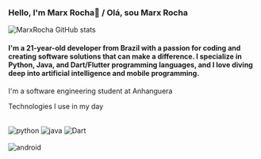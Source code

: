 ### Hello, I'm Marx Rocha👋 / Olá, sou Marx Rocha


![MarxRocha GitHub stats](https://github-readme-stats.vercel.app/api?username=marxsrocha&show_icons=true&theme=dracula)
<br/>
#### I'm a 21-year-old developer from Brazil with a passion for coding and creating software solutions that can make a difference. I specialize in Python, Java, and    Dart/Flutter programming languages, and I love diving deep into artificial intelligence and mobile programming.

I'm a software engineering student at Anhanguera
<br>

Technologies I use in my day

<div style= "display: inline_block"><br/>
  <img align="center" alt="python" src="https://img.shields.io/badge/Python-14354C?style=for-the-badge&logo=python&logoColor=white" />
  <img align="center" alt="java" src="https://img.shields.io/badge/Java-ED8B00?style=for-the-badge&logo=openjdk&logoColor=white" />
  <img align="center" alt="Dart" src="https://img.shields.io/badge/Dart-0175C2?style=for-the-badge&logo=dart&logoColor=white" />
  </div>
  <div ><br/>
  <img align="center" alt="android" src="https://tudoemtecnologia.com/wp-content/uploads/2019/04/ImpishDiscreteGonolek-small.gif" />
  </div>
  
